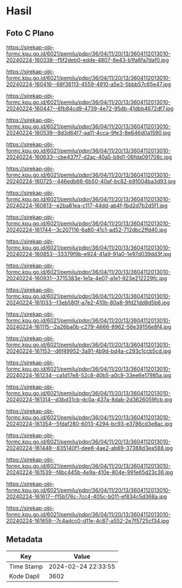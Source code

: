 # Hasil

## Foto C Plano

https://sirekap-obj-formc.kpu.go.id/6021/pemilu/pdpr/36/04/11/20/13/3604112013010-20240224-160338--f5f2deb0-edde-4807-8e43-b1fa8fa7daf0.jpg

https://sirekap-obj-formc.kpu.go.id/6021/pemilu/pdpr/36/04/11/20/13/3604112013010-20240224-160416--68f38113-4559-4910-a5e3-5bbb57c65e47.jpg

https://sirekap-obj-formc.kpu.go.id/6021/pemilu/pdpr/36/04/11/20/13/3604112013010-20240224-160447--6fb84cd9-4739-4e72-95db-41dbb4672df7.jpg

https://sirekap-obj-formc.kpu.go.id/6021/pemilu/pdpr/36/04/11/20/13/3604112013010-20240224-160539--8d3d64f7-aa11-4cca-9fe3-8e646d0a1590.jpg

https://sirekap-obj-formc.kpu.go.id/6021/pemilu/pdpr/36/04/11/20/13/3604112013010-20240224-160633--cbe437f7-d2ac-40a5-b9d1-06fda091708c.jpg

https://sirekap-obj-formc.kpu.go.id/6021/pemilu/pdpr/36/04/11/20/13/3604112013010-20240224-160725--446edb66-6b50-40af-bc82-b91004ba3d93.jpg

https://sirekap-obj-formc.kpu.go.id/6021/pemilu/pdpr/36/04/11/20/13/3604112013010-20240224-160813--e2ba81ea-c117-44dd-ab4f-fbd2d7b2d5f1.jpg

https://sirekap-obj-formc.kpu.go.id/6021/pemilu/pdpr/36/04/11/20/13/3604112013010-20240224-161744--3c207116-6a80-41c1-ad52-712dbc2ffd40.jpg

https://sirekap-obj-formc.kpu.go.id/6021/pemilu/pdpr/36/04/11/20/13/3604112013010-20240224-160853--33379f9b-e924-41a9-91a0-1e97d039dd3f.jpg

https://sirekap-obj-formc.kpu.go.id/6021/pemilu/pdpr/36/04/11/20/13/3604112013010-20240224-160931--3715383e-1e1a-4e07-a1e1-923e212229fc.jpg

https://sirekap-obj-formc.kpu.go.id/6021/pemilu/pdpr/36/04/11/20/13/3604112013010-20240224-161033--f3eb580f-a7e2-410b-80a8-9fd21dd8d5b6.jpg

https://sirekap-obj-formc.kpu.go.id/6021/pemilu/pdpr/36/04/11/20/13/3604112013010-20240224-161115--2a26ba0b-c279-4666-8962-56e39156e8f4.jpg

https://sirekap-obj-formc.kpu.go.id/6021/pemilu/pdpr/36/04/11/20/13/3604112013010-20240224-161153--d6f49952-3a91-4b9d-bd4a-c293c1ccb5cd.jpg

https://sirekap-obj-formc.kpu.go.id/6021/pemilu/pdpr/36/04/11/20/13/3604112013010-20240224-161234--ca1d17e8-52c8-40b5-a0c9-33ee6e17985a.jpg

https://sirekap-obj-formc.kpu.go.id/6021/pemilu/pdpr/36/04/11/20/13/3604112013010-20240224-161314--d3bd31cb-dc0a-437a-8dab-2d3626059fcb.jpg

https://sirekap-obj-formc.kpu.go.id/6021/pemilu/pdpr/36/04/11/20/13/3604112013010-20240224-161354--5fdaf280-6013-4294-bc93-e3786cd3e8ac.jpg

https://sirekap-obj-formc.kpu.go.id/6021/pemilu/pdpr/36/04/11/20/13/3604112013010-20240224-161448--835140f1-dee6-4ae2-ab69-37388d3ea588.jpg

https://sirekap-obj-formc.kpu.go.id/6021/pemilu/pdpr/36/04/11/20/13/3604112013010-20240224-161539--f4bc445b-4e9a-410e-804e-991e65d23c36.jpg

https://sirekap-obj-formc.kpu.go.id/6021/pemilu/pdpr/36/04/11/20/13/3604112013010-20240224-161617--f15b176c-7cc4-405c-b011-ef834c5d368a.jpg

https://sirekap-obj-formc.kpu.go.id/6021/pemilu/pdpr/36/04/11/20/13/3604112013010-20240224-161658--7c4adcc0-d11e-4c87-a552-2e7f5725cf34.jpg


## Metadata

| Key        | Value               |
| ---------- | ------------------- |
| Time Stamp | 2024-02-24 22:33:55 |
| Kode Dapil | 3602                |



